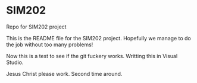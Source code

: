 # SIM202
Repo for SIM202 project

This is the README file for the SIM202 project. Hopefully we manage to do the job without too many problems!

Now this is a test to see if the git fuckery works. Writting this in Visual Studio.

Jesus Christ please work. Second time around.